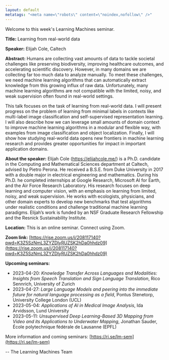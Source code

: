 ```yaml
---
layout: default
metatags: "<meta name=\"robots\" content=\"noindex,nofollow\" />"
---
```

Welcome to this week's Learning Machines seminar.

**Title:** Learning from real-world data

**Speaker:** Elijah Cole, Caltech

**Abstract:** Humans are collecting vast amounts of data to tackle societal challenges like preserving biodiversity, improving healthcare outcomes, and accelerating scientific discovery. However, in many domains we are collecting far too much data to analyze manually. To meet these challenges, we need machine learning algorithms that can automatically extract knowledge from this growing influx of raw data. Unfortunately, many machine learning algorithms are not compatible with the limited, noisy, and weak supervision often found in real-world settings.

This talk focuses on the task of learning from real-world data. I will present progress on the problem of learning from minimal labels in contexts like multi-label image classification and self-supervised representation learning. I will also describe how we can leverage small amounts of domain context to improve machine learning algorithms in a modular and flexible way, with examples from image classification and object localization. Finally, I will show how studying real-world data opens new frontiers in machine learning research and provides greater opportunities for impact in important application domains.

**About the speaker:** Elijah Cole (https://elijahcole.me/) is a Ph.D. candidate in the Computing and Mathematical Sciences department at Caltech, advised by Pietro Perona. He received a B.S.E. from Duke University in 2017 with a double major in electrical engineering and mathematics. During his Ph.D. he completed internships at Google Research, Microsoft AI for Earth, and the Air Force Research Laboratory. His research focuses on deep learning and computer vision, with an emphasis on learning from limited, noisy, and weak supervision. He works with ecologists, physicians, and other domain experts to develop new benchmarks that test algorithms under realistic conditions and challenge traditional machine learning paradigms. Elijah’s work is funded by an NSF Graduate Research Fellowship and the Resnick Sustainability Institute.

**Location:** This is an online seminar. Connect using Zoom.

**Zoom link:** [https://rise.zoom.us/j/208117140?pwd=K3Z5SzNmL3ZYZDlyRUZSK2hDa0hhdz09](https://rise.zoom.us/j/208117140?pwd=K3Z5SzNmL3ZYZDlyRUZSK2hDa0hhdz09)

**Upcoming seminars:**

* 2023-04-20: *Knowledge Transfer Across Languages and Modalities: Insights from Speech Translation and Sign Language Translation*, Rico Sennrich, University of Zurich
* 2023-04-27: *Large Language Models and peering into the immediate future for natural language processing as a field*, Pontus Stenetorp, University College London (UCL)
* 2023-05-04: *Applications of AI in Medical Image Analysis*, Ida Arvidsson, Lund University
* 2023-05-11: *Unsupervised Deep Learning-Based 3D Mapping from Video and its Applications to Underwater Mapping*, Jonathan Sauder, École polytechnique fédérale de Lausanne (EPFL)

More information and coming seminars: [https://ri.se/lm-sem](https://ri.se/lm-sem)

-- The Learning Machines Team

